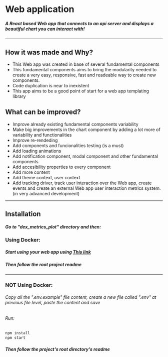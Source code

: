 # Web application

##### A React based Web app that connects to an api server and displays a beautiful chart you can interact with!

---

## How it was made and Why?

- This Web app was created in base of several fundamental components
- This fundamental components aims to bring the modularity needed to create a very easy, responsive, fast and readeable way to create new components.
- Code duplication is near to inexistent
- This app aims to be a good point of start for a web app templating library

## What can be improved?

- Improve already existing fundamental components variability
- Make big improvements in the chart component by adding a lot more of variability and functionalities
- Improve re-rendeding
- Add components and funcionalities testing (is a must)
- Add loading animations
- Add notification component, modal component and other fundamental components
- Add accesibility properties to every component
- Add more content
- Add theme context, user context
- Add tracking driver, track user interaction over the Web app, create events and create an external Web app user interaction metrics system. (in very advanced development)

---

## Installation

##### Go to "dex_metrics_plot" directory and then:

### Using Docker:

##### Start using your web app using [This link][pllg]

##### Then follow the root project readme

---

### NOT Using Docker:

###### Copy all the ".env.example" file content, create a new file called ".env" at previous file level, paste the content and save

###### Run:

```sh
npm install
npm start
```

##### Then follow the project's root directory's readme

[pllg]: https://localhost:3000
